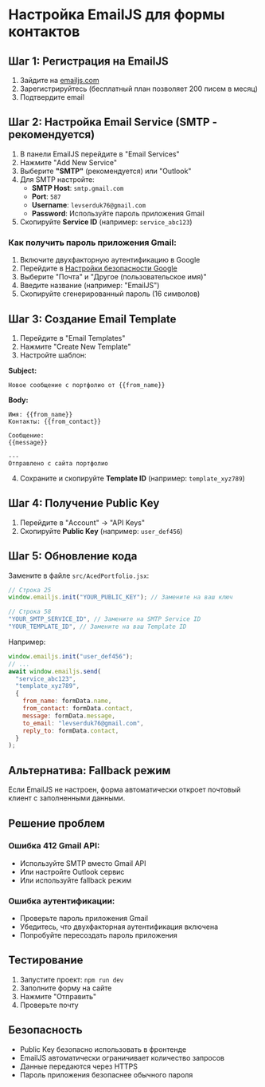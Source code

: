 # Настройка EmailJS для формы контактов

## Шаг 1: Регистрация на EmailJS

1. Зайдите на [emailjs.com](https://emailjs.com)
2. Зарегистрируйтесь (бесплатный план позволяет 200 писем в месяц)
3. Подтвердите email

## Шаг 2: Настройка Email Service (SMTP - рекомендуется)

1. В панели EmailJS перейдите в "Email Services"
2. Нажмите "Add New Service"
3. Выберите **"SMTP"** (рекомендуется) или "Outlook"
4. Для SMTP настройте:
   - **SMTP Host**: `smtp.gmail.com`
   - **Port**: `587`
   - **Username**: `levserduk76@gmail.com`
   - **Password**: Используйте пароль приложения Gmail
5. Скопируйте **Service ID** (например: `service_abc123`)

### Как получить пароль приложения Gmail:

1. Включите двухфакторную аутентификацию в Google
2. Перейдите в [Настройки безопасности Google](https://myaccount.google.com/apppasswords)
3. Выберите "Почта" и "Другое (пользовательское имя)"
4. Введите название (например: "EmailJS")
5. Скопируйте сгенерированный пароль (16 символов)

## Шаг 3: Создание Email Template

1. Перейдите в "Email Templates"
2. Нажмите "Create New Template"
3. Настройте шаблон:

**Subject:**
```
Новое сообщение с портфолио от {{from_name}}
```

**Body:**
```
Имя: {{from_name}}
Контакты: {{from_contact}}

Сообщение:
{{message}}

---
Отправлено с сайта портфолио
```

4. Сохраните и скопируйте **Template ID** (например: `template_xyz789`)

## Шаг 4: Получение Public Key

1. Перейдите в "Account" → "API Keys"
2. Скопируйте **Public Key** (например: `user_def456`)

## Шаг 5: Обновление кода

Замените в файле `src/AcedPortfolio.jsx`:

```javascript
// Строка 25
window.emailjs.init("YOUR_PUBLIC_KEY"); // Замените на ваш ключ

// Строка 58
"YOUR_SMTP_SERVICE_ID", // Замените на SMTP Service ID
"YOUR_TEMPLATE_ID", // Замените на ваш Template ID
```

Например:
```javascript
window.emailjs.init("user_def456");
// ...
await window.emailjs.send(
  "service_abc123",
  "template_xyz789",
  {
    from_name: formData.name,
    from_contact: formData.contact,
    message: formData.message,
    to_email: "levserduk76@gmail.com",
    reply_to: formData.contact,
  }
);
```

## Альтернатива: Fallback режим

Если EmailJS не настроен, форма автоматически откроет почтовый клиент с заполненными данными.

## Решение проблем

### Ошибка 412 Gmail API:
- Используйте SMTP вместо Gmail API
- Или настройте Outlook сервис
- Или используйте fallback режим

### Ошибка аутентификации:
- Проверьте пароль приложения Gmail
- Убедитесь, что двухфакторная аутентификация включена
- Попробуйте пересоздать пароль приложения

## Тестирование

1. Запустите проект: `npm run dev`
2. Заполните форму на сайте
3. Нажмите "Отправить"
4. Проверьте почту

## Безопасность

- Public Key безопасно использовать в фронтенде
- EmailJS автоматически ограничивает количество запросов
- Данные передаются через HTTPS
- Пароль приложения безопаснее обычного пароля 